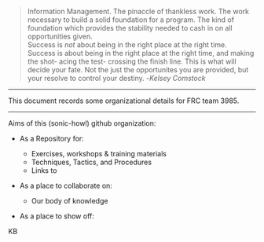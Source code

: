 > Information Management. The pinaccle of thankless work. The work necessary to build a solid foundation for a program.
>The kind of foundation which provides the stability needed to cash in on all opportunities given.   
>   Success is *not* about being in the right place at the right time.
>Success is about being in the right place at the right time, and making the shot- acing the test- crossing the finish line.
>This is what will decide your fate. Not the just the opportunites you are provided, but your resolve to control your destiny.
> -_Kelsey Comstock_

---


This document records some organizational details for FRC team 3985.

---

Aims of this (sonic-howl) github organization:
  - As a Repository for:
    - Exercises, workshops & training materials
    - Techniques, Tactics, and Procedures
    - Links to 
    
  - As a place to collaborate on:
    - Our body of knowledge
    
  - As a place to show off:


KB

